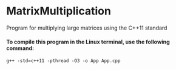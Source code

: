 # MatrixMultiplication
<p>Program for multiplying large matrices using the C++11 standard</p>

#### To compile this program in the Linux terminal, use the following command:
`g++ -std=c++11 -pthread -O3 -o App App.cpp`
